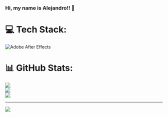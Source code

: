 ### Hi, my name is Alejandro!! 👋


# 💻 Tech Stack:
![Adobe After Effects](https://img.shields.io/badge/Adobe%20After%20Effects-9999FF.svg?style=for-the-badge&logo=Adobe%20After%20Effects&logoColor=white)
# 📊 GitHub Stats:
![](https://github-readme-stats.vercel.app/api?username=dritodev&theme=dark&hide_border=false&include_all_commits=false&count_private=false)<br/>
![](https://github-readme-streak-stats.herokuapp.com/?user=dritodev&theme=dark&hide_border=false)<br/>
![](https://github-readme-stats.vercel.app/api/top-langs/?username=dritodev&theme=dark&hide_border=false&include_all_commits=false&count_private=false&layout=compact)

---
[![](https://visitcount.itsvg.in/api?id=dritodev&icon=0&color=0)](https://visitcount.itsvg.in)

<!-- Proudly created with GPRM ( https://gprm.itsvg.in ) -->